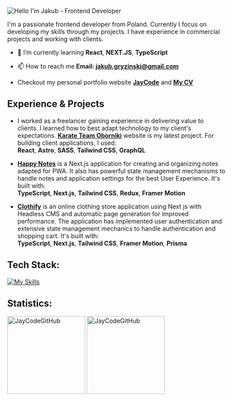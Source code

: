 <img alt="Hello I'm Jakub - Frontend Developer" align="center" src="https://readme-typing-svg.demolab.com?font=Fira+Code&size=19&pause=1000&color=006AFF&center=false&vCenter=true&width=435&lines=Hello+I'm+Jakub+-+Frontend+Developer">

 I'm a passionate frontend developer from Poland. Currently I focus on developing my skills through my projects. I have experience in commercial projects and working with clients.

- 🌱 I’m currently learning **React**, **NEXT.JS**, **TypeScript**

- 📫 How to reach me **Email: jakub.gryzinski@gmail.com**

- Checkout my personal portfolio website **[JayCode](https://jaycode-pl.vercel.app/)** and **[My CV](https://drive.google.com/file/d/1X1U-XW9mIOJ3B3jUPhQrzKB6FKEXApam/view)**

## Experience & Projects ##

- I worked as a freelancer gaining experience in delivering value to clients. I learned how to best adapt technology to my client's expectations. **[Karate Team Oborniki](https://final-karate-team.netlify.app/)** website is my latest project. For building client applications, I used:
  <br>
**React**, **Astro**, **SASS**, **Tailwind CSS**, **GraphQL**

- **[Happy Notes](https://happy-notes-pl.vercel.app/notes)** is a Next.js application for creating and organizing notes adapted for PWA. It also has powerful state management mechanisms to handle notes and application settings for the best User Experience. It's built with: <br> **TypeScript**, **Next.js**, **Tailwind CSS**, **Redux**, **Framer Motion**

- **[Clothify](https://clothify-app.vercel.app/shop)** is an online clothing store application using Next js with Headless CMS and automatic page generation for improved performance. The application has implemented user authentication and extensive state management mechanics to handle authentication and shopping cart. It's built with: <br> **TypeScript**, **Next.js**, **Tailwind CSS**, **Framer Motion**, **Prisma**

## Tech Stack: ##

[![My Skills](https://skillicons.dev/icons?i=html,css,js,ts,git,react,redux,next,gatsby,graphql,sass,tailwind,webpack,docker,figma,nodejs,bash)](https://skillicons.dev)

## Statistics: ##

<span>
<img height="180px" src="https://github-readme-stats.vercel.app/api?username=JayCodeGitHub&show_icons=true&locale=en&theme=transparent" alt="JayCodeGitHub" />
</span>
<span>
<img  height="180px" src="https://github-readme-stats.vercel.app/api/top-langs?username=JayCodeGitHub&show_icons=true&locale=en&layout=compact&theme=transparent" alt="JayCodeGitHub" /> 
</span>
